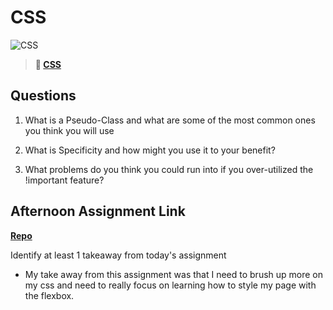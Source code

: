 # CSS

![CSS](https://bcw.blob.core.windows.net/public/cssUnit/1411879719053976)

> **📖 [CSS](https://codeworksacademy.com/fs-student-guide/resources/wk1/03-CSS)**

## Questions

1. What is a Pseudo-Class and what are some of the most common ones you think you will use

2. What is Specificity and how might you use it to your benefit?

3. What problems do you think you could run into if you over-utilized the !important feature?

## Afternoon Assignment Link

**[Repo](https://github.com/PKILB/day-2-afternoon-part-2)**

Identify at least 1 takeaway from today's assignment

- My take away from this assignment was that I need to brush up more on my css and need to really focus on learning how to style my page with the flexbox.

